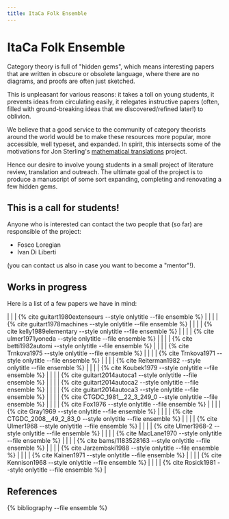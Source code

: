 ```yaml
---
title: ItaCa Folk Ensemble
---
```


# ItaCa Folk Ensemble

Category theory is full of "hidden gems", which means interesting papers that are written in obscure or obsolete language, where there are no diagrams, and proofs are often just sketched.

This is unpleasant for various reasons: it takes a toll on young students, it prevents ideas from circulating easily, it relegates instructive papers (often, filled with ground-breaking ideas that we discovered/refined later!) to oblivion.

We believe that a good service to the community of category theorists around the world would be to make these resources more popular, more accessible, well typeset, and expanded. In spirit, this intersects some of the motivations for Jon Sterling's <a href="https://www.jonmsterling.com/math-translations/">mathematical translations</a> project.

Hence our desire to involve young students in a small project of literature review, translation and outreach. The ultimate goal of the project is to produce a manuscript of some sort expanding, completing and renovating a few hidden gems.

## This is a call for students!

Anyone who is interested can contact the two people that (so far) are responsible of the project:

- Fosco Loregian
- Ivan Di Liberti

(you can contact us also in case you want to become a "mentor"!).

## Works in progress

Here is a list of a few papers we have in mind:

| | | {% cite guitart1980extenseurs --style onlytitle --file ensemble %} |
| | | {% cite guitart1978machines --style onlytitle --file ensemble %} |
| | | {% cite kelly1989elementary --style onlytitle --file ensemble %} |
| | | {% cite ulmer1971yoneda --style onlytitle --file ensemble %} |
| | | {% cite betti1982automi --style onlytitle --file ensemble %} |
| | | {% cite Trnkova1975 --style onlytitle --file ensemble %} |
| | | {% cite Trnkova1971 --style onlytitle --file ensemble %} |
| | | {% cite Reiterman1982 --style onlytitle --file ensemble %} |
| | | {% cite Koubek1979 --style onlytitle --file ensemble %} |
| | | {% cite guitart2014autoca1 --style onlytitle --file ensemble %} |
| | | {% cite guitart2014autoca2 --style onlytitle --file ensemble %} |
| | | {% cite guitart2014autoca3 --style onlytitle --file ensemble %} |
| | | {% cite CTGDC_1981__22_3_249_0 --style onlytitle --file ensemble %} |
| | | {% cite Fox1976 --style onlytitle --file ensemble %} |
| | | {% cite Gray1969 --style onlytitle --file ensemble %} |
| | | {% cite CTGDC_2008__49_2_83_0 --style onlytitle --file ensemble %} |
| | | {% cite Ulmer1968 --style onlytitle --file ensemble %} |
| | | {% cite Ulmer1968-2 --style onlytitle --file ensemble %} |
| | | {% cite MacLane1970 --style onlytitle --file ensemble %} |
| | | {% cite bams/1183528163 --style onlytitle --file ensemble %} |
| | | {% cite Jarzembski1988 --style onlytitle --file ensemble %} |
| | | {% cite Kainen1971 --style onlytitle --file ensemble %} |
| | | {% cite Kennison1968 --style onlytitle --file ensemble %} |
| | | {% cite Rosick1981 --style onlytitle --file ensemble %} |

## References

{% bibliography --file ensemble %}
